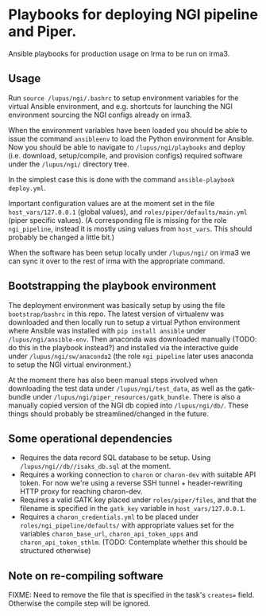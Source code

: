 # Playbooks for deploying NGI pipeline and Piper. 

Ansible playbooks for production usage on Irma to be run on irma3. 

## Usage 

Run `source /lupus/ngi/.bashrc` to setup environment variables for the virtual Ansible environment, and e.g. shortcuts for launching the NGI environment sourcing the NGI configs already on irma3. 

When the environment variables have been loaded you should be able to issue the command `ansibleenv` to load the Python environment for Ansible. Now you should be able to navigate to `/lupus/ngi/playbooks` and deploy (i.e. download, setup/compile, and provision configs) required software under the `/lupus/ngi/` directory tree. 

In the simplest case this is done with the command `ansible-playbook deploy.yml`. 

Important configuration values are at the moment set in the file `host_vars/127.0.0.1` (global values), and `roles/piper/defaults/main.yml` (piper specific values). (A corresponding file is missing for the role `ngi_pipeline`, instead it is mostly using values from `host_vars`. This should probably be changed a little bit.) 

When the software has been setup locally under `/lupus/ngi/` on irma3 we can sync it over to the rest of irma with the appropriate command. 

## Bootstrapping the playbook environment 

The deployment environment was basically setup by using the file `bootstrap/bashrc` in this repo. The latest version of virtualenv was downloaded and then locally run to setup a virtual Python environment where Ansible was installed with `pip install ansible` under `/lupus/ngi/ansible-env`. Then anaconda was downloaded manually (TODO: do this in the playbook instead?) and installed via the interactive guide under `/lupus/ngi/sw/anaconda2` (the role `ngi_pipeline` later uses anaconda to setup the NGI virtual environment.)

At the moment there has also been manual steps involved when downloading the test data under `/lupus/ngi/test_data`, as well as the gatk-bundle under `/lupus/ngi/piper_resources/gatk_bundle`. There is also a manually copied version of the NGI db copied into `/lupus/ngi/db/`. These things should probably be streamlined/changed in the future.  

## Some operational dependencies

- Requires the data record SQL database to be setup. Using `/lupus/ngi//db//isaks_db.sql` at the moment. 
- Requires a working connection to `charon` or `charon-dev` with suitable API token. For now we're using a reverse SSH tunnel + header-rewriting HTTP proxy for reaching charon-dev. 
- Requires a valid GATK key placed under `roles/piper/files`, and that the filename is specified in the `gatk_key` variable in `host_vars/127.0.0.1`. 
- Requires a `charon_credentials.yml` to be placed under `roles/ngi_pipeline/defaults/` with appropriate values set for the variables `charon_base_url`, `charon_api_token_upps` and `charon_api_token_sthlm`. (TODO: Contemplate whether this should be structured otherwise) 

## Note on re-compiling software

FIXME: Need to remove the file that is specified in the task's `creates=` field. Otherwise the compile step will be ignored.  
